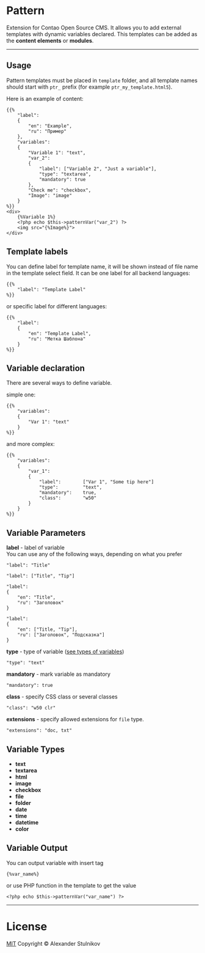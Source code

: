 ﻿# Pattern

Extension for Contao Open Source CMS. It allows you to add external templates with dynamic variables declared. This templates can be added as the **content elements** or **modules**.

----------

## Usage
Pattern templates must be placed in `template` folder, and all template names should start with `ptr_` prefix (for example `ptr_my_template.html5`).
  
Here is an example of content:
```
{{%
    "label":
    {
        "en": "Example",
        "ru": "Пример"
    },
    "variables":
    {
        "Variable 1": "text",
        "var_2":
        {
            "label": ["Variable 2", "Just a variable"],
            "type": "textarea",
            "mandatory": true
        },
        "Check me": "checkbox",
        "Image": "image"
    }
%}}
<div>
    {%Variable 1%}
    <?php echo $this->patternVar("var_2") ?>
    <img src="{%Image%}">
</div>
```

## Template labels

You can define label for template name, it will be shown instead of file name in the template select field.
It can be one label for all backend languages:
```
{{%
    "label": "Template Label"
%}}
```
or specific label for different languages:
```
{{%
    "label": 
    {
        "en": "Template Label",
        "ru": "Метка Шаблона"
    }
%}}
```
## Variable declaration
There are several ways to define variable.  

simple one:
```
{{%
    "variables":
    {
        "Var 1": "text"
    }
%}}
```
    
and more complex:
```
{{%
    "variables":
    {
        "var_1":
        {
            "label":        ["Var 1", "Some tip here"]
            "type":         "text",
            "mandatory":    true,
            "class":        "w50"
        }
    }
%}}
```

## Variable Parameters

**label** - label of variable  
You can use any of the following ways, depending on what you prefer
```
"label": "Title"
```
```
"label": ["Title", "Tip"]
```
```
"label": 
{
    "en": "Title",
    "ru": "Заголовок"
}
```
```
"label": 
{
    "en": ["Title, "Tip"],
    "ru": ["Заголовок", "Подсказка"]
}
```
**type** - type of variable ([see types of variables]())
```
"type": "text"
```
**mandatory** - mark variable as mandatory
```
"mandatory": true
```
**class** - specify CSS class or several classes
```
"class": "w50 clr"
```

**extensions** - specify allowed extensions for `file` type.
```
"extensions": "doc, txt"
```

## Variable Types

 - **text**
 - **textarea**
 - **html**
 - **image**
 - **checkbox**
 - **file**
 - **folder**
 - **date**
 - **time**
 - **datetime**
 - **color**

## Variable Output
You can output variable with insert tag 
```
{%var_name%}
``` 
or use PHP function in the template to get the value
```
<?php echo $this->patternVar("var_name") ?>
```

----------

# License
[MIT](LICENSE)
Copyright &copy; Alexander Stulnikov
